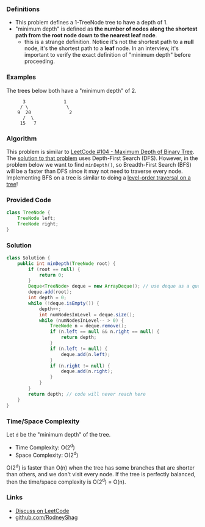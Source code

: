 ### Definitions

- This problem defines a 1-TreeNode tree to have a depth of 1.
- "minimum depth" is defined as __the number of nodes along the shortest path from the root node down to the nearest leaf node__.
    - this is a strange definition. Notice it's not the shortest path to a __null__ node, it's the shortest path to a __leaf__ node. In an interview, it's important to verify the exact definition of "minimum depth" before proceeding.

### Examples

The trees below both have a "minimum depth" of 2.

```
      3              1
     / \              \
    9  20              2
      /  \
     15   7
```

### Algorithm

This problem is similar to [LeetCode #104 - Maximum Depth of Binary Tree](https://leetcode.com/problems/maximum-depth-of-binary-tree). The [solution to that problem](https://github.com/RodneyShag/LeetCode_solutions/blob/master/Solutions/Maximum%20Depth%20of%20Binary%20Tree.md) uses Depth-First Search (DFS). However, in the problem below we want to find `minDepth()`, so Breadth-First Search (BFS) will be a faster than DFS since it may not need to traverse every node. Implementing BFS on a tree is similar to doing a [level-order traversal on a tree](https://github.com/RodneyShag/LeetCode_solutions/blob/master/Solutions/Binary%20Tree%20Level%20Order%20Traversal.md)!

### Provided Code

```java
class TreeNode {
    TreeNode left;
    TreeNode right;
}
```

### Solution

```java
class Solution {
    public int minDepth(TreeNode root) {
        if (root == null) {
            return 0;
        }
        Deque<TreeNode> deque = new ArrayDeque(); // use deque as a queue
        deque.add(root);
        int depth = 0;
        while (!deque.isEmpty()) {
            depth++;
            int numNodesInLevel = deque.size();
            while (numNodesInLevel-- > 0) {
                TreeNode n = deque.remove();
                if (n.left == null && n.right == null) {
                    return depth;
                }
                if (n.left != null) {
                    deque.add(n.left);
                }
                if (n.right != null) {
                    deque.add(n.right);
                }
            }
        }
        return depth; // code will never reach here
    }
}
```

### Time/Space Complexity

Let `d` be the "minimum depth" of the tree.

-  Time Complexity: O(2<sup>d</sup>)
- Space Complexity: O(2<sup>d</sup>)

O(2<sup>d</sup>) is faster than O(n) when the tree has some branches that are shorter than others, and we don't visit every node. If the tree is perfectly balanced, then the time/space complexity is O(2<sup>d</sup>) = O(n).

### Links

- [Discuss on LeetCode](https://leetcode.com/problems/minimum-depth-of-binary-tree/discuss/458691)
- [github.com/RodneyShag](https://github.com/RodneyShag)
